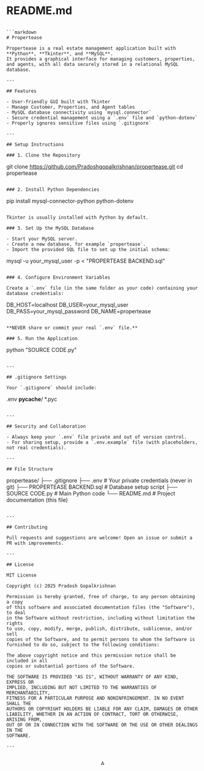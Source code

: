 


# README.md
```

```markdown
# Propertease

Propertease is a real estate management application built with **Python**, **Tkinter**, and **MySQL**.  
It provides a graphical interface for managing customers, properties, and agents, with all data securely stored in a relational MySQL database.

---

## Features

- User-friendly GUI built with Tkinter
- Manage Customer, Properties, and Agent tables
- MySQL database connectivity using `mysql.connector`
- Secure credential management using a `.env` file and `python-dotenv`
- Properly ignores sensitive files using `.gitignore`

---

## Setup Instructions

### 1. Clone the Repository

```

git clone https://github.com/Pradoshgopalkrishnan/propertease.git
cd propertease

```

### 2. Install Python Dependencies

```

pip install mysql-connector-python python-dotenv

```

Tkinter is usually installed with Python by default.

### 3. Set Up the MySQL Database

- Start your MySQL server.
- Create a new database, for example `propertease`.
- Import the provided SQL file to set up the initial schema:
```

mysql -u your_mysql_user -p < "PROPERTEASE BACKEND.sql"

```

### 4. Configure Environment Variables

Create a `.env` file (in the same folder as your code) containing your database credentials:

```

DB_HOST=localhost
DB_USER=your_mysql_user
DB_PASS=your_mysql_password
DB_NAME=propertease

```

**NEVER share or commit your real `.env` file.**

### 5. Run the Application

```

python "SOURCE CODE.py"

```

---

## .gitignore Settings

Your `.gitignore` should include:

```

.env
__pycache__/
*.pyc

```

---

## Security and Collaboration

- Always keep your `.env` file private and out of version control.
- For sharing setup, provide a `.env.example` file (with placeholders, not real credentials).

---

## File Structure

```

propertease/
├── .gitignore
├── .env                \# Your private credentials (never in git)
├── PROPERTEASE BACKEND.sql  \# Database setup script
├── SOURCE CODE.py      \# Main Python code
└── README.md           \# Project documentation (this file)

```

---

## Contributing

Pull requests and suggestions are welcome! Open an issue or submit a PR with improvements.

---

## License

MIT License

Copyright (c) 2025 Pradosh Gopalkrishnan

Permission is hereby granted, free of charge, to any person obtaining a copy
of this software and associated documentation files (the "Software"), to deal
in the Software without restriction, including without limitation the rights
to use, copy, modify, merge, publish, distribute, sublicense, and/or sell
copies of the Software, and to permit persons to whom the Software is
furnished to do so, subject to the following conditions:

The above copyright notice and this permission notice shall be included in all
copies or substantial portions of the Software.

THE SOFTWARE IS PROVIDED "AS IS", WITHOUT WARRANTY OF ANY KIND, EXPRESS OR
IMPLIED, INCLUDING BUT NOT LIMITED TO THE WARRANTIES OF MERCHANTABILITY,
FITNESS FOR A PARTICULAR PURPOSE AND NONINFRINGEMENT. IN NO EVENT SHALL THE
AUTHORS OR COPYRIGHT HOLDERS BE LIABLE FOR ANY CLAIM, DAMAGES OR OTHER
LIABILITY, WHETHER IN AN ACTION OF CONTRACT, TORT OR OTHERWISE, ARISING FROM,
OUT OF OR IN CONNECTION WITH THE SOFTWARE OR THE USE OR OTHER DEALINGS IN THE
SOFTWARE.

---


```

<div style="text-align: center">⁂</div>



